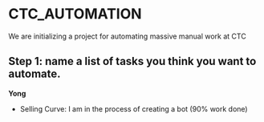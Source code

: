 # CTC_AUTOMATION
We are initializing a project for automating massive manual work at CTC

## Step 1: name a list of tasks you think you want to automate.
**Yong**
- Selling Curve: I am in the process of creating a bot (90% work done)

